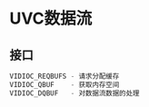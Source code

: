 # UVC数据流

##  接口

```c
VIDIOC_REQBUFS - 请求分配缓存
VIDIOC_QBUF    - 获取内存空间
VIDIOC_DQBUF   - 对数据流数据的处理
```

